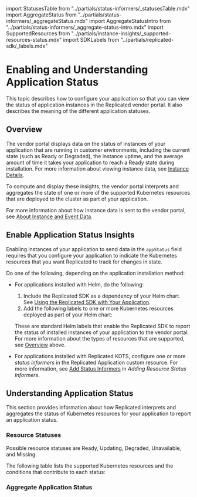 import StatusesTable from "../partials/status-informers/_statusesTable.mdx"
import AggregateStatus from "../partials/status-informers/_aggregateStatus.mdx"
import AggregateStatusIntro from "../partials/status-informers/_aggregate-status-intro.mdx"
import SupportedResources from "../partials/instance-insights/_supported-resources-status.mdx"
import SDKLabels from "../partials/replicated-sdk/_labels.mdx"

# Enabling and Understanding Application Status

This topic describes how to configure your application so that you can view the status of application instances in the Replicated vendor portal. It also describes the meaning of the different application statuses.

## Overview

The vendor portal displays data on the status of instances of your application that are running in customer environments, including the current state (such as Ready or Degraded), the instance uptime, and the average amount of time it takes your application to reach a Ready state during installation. For more information about viewing instance data, see [Instance Details](instance-insights-details).

To compute and display these insights, the vendor portal interprets and aggregates the state of one or more of the supported Kubernetes resources that are deployed to the cluster as part of your application.

<SupportedResources/>

For more information about how instance data is sent to the vendor portal, see [About Instance and Event Data](instance-insights-event-data).

## Enable Application Status Insights

Enabling instances of your application to send data in the `appStatus` field requires that you configure your application to indicate the Kubernetes resources that you want Replicated to track for changes in state.

Do one of the following, depending on the application installation method:

* For applications installed with Helm, do the following:

   1. Include the Replicated SDK as a dependency of your Helm chart. See [Using the Replicated SDK with Your Application](replicated-sdk-using).
   2. Add the following labels to one or more Kubernetes resources deployed as part of your Helm chart:

     <SDKLabels/> 

     These are standard Helm labels that enable the Replicated SDK to report the status of installed instances of your application to the vendor portal. For more information about the types of resources that are supported, see [Overview](#overview) above.

* For applications installed with Replicated KOTS, configure one or more _status informers_ in the Replicated Application custom resource. For more information, see [Add Status Informers](admin-console-display-app-status#add-status-informers) in _Adding Resource Status Informers_.

## Understanding Application Status

This section provides information about how Replicated interprets and aggregates the status of Kubernetes resources for your application to report an application status.

### Resource Statuses

Possible resource statuses are Ready, Updating, Degraded, Unavailable, and Missing.

The following table lists the supported Kubernetes resources and the conditions that contribute to each status:

<StatusesTable/>

### Aggregate Application Status

<AggregateStatusIntro/>

<AggregateStatus/>